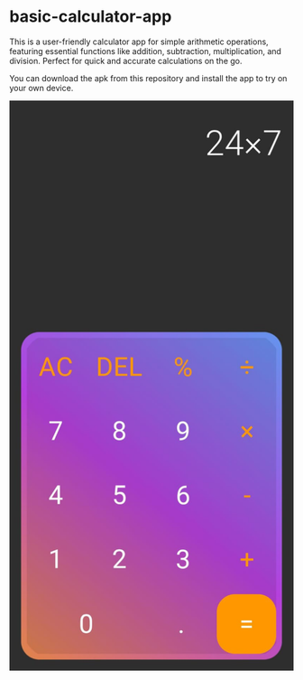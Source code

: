 # basic-calculator-app
 This is a user-friendly calculator app for simple arithmetic operations, featuring essential functions like addition, subtraction, multiplication, and division. Perfect for quick and accurate calculations on the go.
 
 You can download the apk from this repository and install the app to try on your own device.

![Screenshot](images/basic-calculator-app.jpg)
